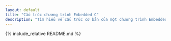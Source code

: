 ```yaml
---
layout: default
title: "Cấu trúc chương trình Embedded C"
description: "Tìm hiểu về cấu trúc cơ bản của một chương trình Embedded C"
---
```


{% include_relative README.md %}
